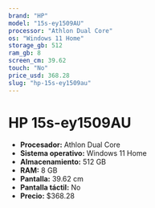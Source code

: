 ```yaml
---
brand: "HP"
model: "15s-ey1509AU"
processor: "Athlon Dual Core"
os: "Windows 11 Home"
storage_gb: 512
ram_gb: 8
screen_cm: 39.62
touch: "No"
price_usd: 368.28
slug: "hp-15s-ey1509au"
---
```


# HP 15s-ey1509AU

- **Procesador:** Athlon Dual Core
- **Sistema operativo:** Windows 11 Home
- **Almacenamiento:** 512 GB
- **RAM:** 8 GB
- **Pantalla:** 39.62 cm
- **Pantalla táctil:** No
- **Precio:** $368.28
